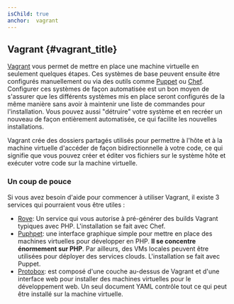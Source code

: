 ```yaml
---
isChild: true
anchor:  vagrant
---
```


## Vagrant {#vagrant_title}

[Vagrant][vagrant] vous permet de mettre en place une machine
virtuelle en seulement quelques étapes.
Ces systèmes de base peuvent ensuite être configurés manuellement ou via des outils comme [Puppet][puppet] ou
[Chef][chef]. Configurer ces systèmes de façon automatisée est un bon moyen de s'assurer que les différents systèmes
mis en place seront configurés de la même manière sans avoir à maintenir une liste de commandes pour l'installation.
Vous pouvez aussi "détruire" votre système et en recréer un nouveau de façon entièrement automatisée, ce qui facilite
les nouvelles installations.

Vagrant crée des dossiers partagés utilisés pour permettre à l'hôte et à la machine virtuelle d'accéder
de façon bidirectionnelle à votre code, ce qui signifie que vous pouvez créer et éditer vos fichiers sur le système
hôte et exécuter votre code sur la machine virtuelle.

### Un coup de pouce

Si vous avez besoin d'aide pour commencer à utiliser Vagrant, il existe 3 services qui pourraient vous être utiles :

- [Rove][rove]: Un service qui vous autorise à pré-générer des builds Vagrant typiques avec PHP. L'installation se fait
avec Chef.
- [Puphpet][puphpet]: une interface graphique simple pour mettre en place des machines virtuelles pour développer en PHP.
 **Il se concentre énormement sur PHP**. Par ailleurs, des VMs locales peuvent être utilisées pour déployer des services
clouds. L'installation se fait avec Puppet.
- [Protobox][protobox]: est composé d'une couche au-dessus de Vagrant et d'une interface web pour installer des machines
virtuelles pour le développement web. Un seul document YAML contrôle tout ce qui peut être installé sur la machine
virtuelle.

[vagrant]: http://vagrantup.com/
[puppet]: http://www.puppetlabs.com/
[chef]: http://www.opscode.com/
[rove]: http://rove.io/
[puphpet]: https://puphpet.com/
[protobox]: http://getprotobox.com/
